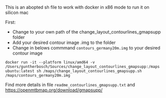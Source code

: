 This is an abopted sh file to work with docker in x86 mode to run it on silicon mac

First:
* Change to your own path of the change_layout_contourlines_gmapsupp folder 
* Add your desired contour image .img to the folder
* Change in belows commmand `contours_germany20m.img` to your desired contour image


`docker run -it --platform linux/amd64 -v /Users/guntherbosch/Sources/change_layout_contourlines_gmapsupp:/maps ubuntu:latest sh /maps/change_layout_contourlines_gmapsupp.sh /maps/contours_germany20m.img
`

Find more details in file `readme_contourlines_gmapsupp.txt`
and https://openmtbmap.org/download/gmapsupp/
